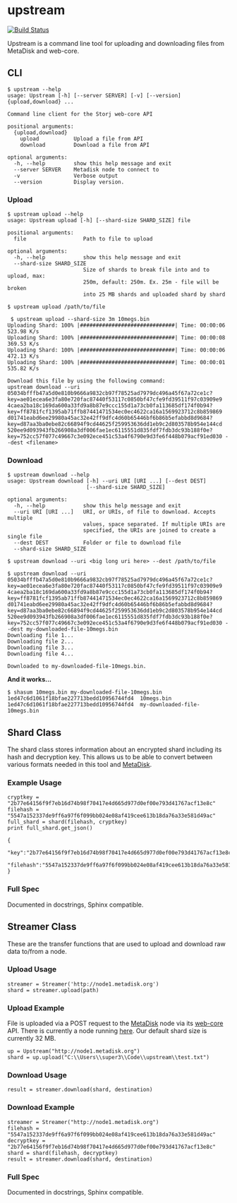 upstream
========

[![Build Status](https://drone.io/github.com/Storj/upstream/status.png)](https://drone.io/github.com/Storj/upstream/latest)

Upstream is a command line tool for uploading and downloading files from MetaDisk and web-core.

## CLI

```
$ upstream --help
usage: Upstream [-h] [--server SERVER] [-v] [--version] {upload,download} ...

Command line client for the Storj web-core API

positional arguments:
  {upload,download}
    upload           Upload a file from API
    download         Download a file from API

optional arguments:
  -h, --help         show this help message and exit
  --server SERVER    Metadisk node to connect to
  -v                 Verbose output
  --version          Display version.
```

### Upload

```
$ upstream upload --help
usage: Upstream upload [-h] [--shard-size SHARD_SIZE] file

positional arguments:
  file                  Path to file to upload

optional arguments:
  -h, --help            show this help message and exit
  --shard-size SHARD_SIZE
                        Size of shards to break file into and to upload, max:
                        250m, default: 250m. Ex. 25m - file will be broken
                        into 25 MB shards and uploaded shard by shard
```

```  
$ upstream upload /path/to/file
```

```
 $ upstream upload --shard-size 3m 10megs.bin
Uploading Shard: 100% |##############################| Time: 00:00:06 523.98 K/s
Uploading Shard: 100% |##############################| Time: 00:00:08 369.53 K/s
Uploading Shard: 100% |##############################| Time: 00:00:06 472.13 K/s
Uploading Shard: 100% |##############################| Time: 00:00:01 535.82 K/s

Download this file by using the following command:
upstream download --uri 05034bfffb47a5d0e810b9666a9832cb97f78525ad7979dc496a45f67a72ce1c?key=ae01ecea6e3fa80e720fac87440f53117c0850bf47cfe9fd39511f97c03909e9 4caea2ba18c169da600a33fd9a8b87e9ccc155d1a73cb0fa113685df174f0b94?key=ff8781fcf1395ab71ffb87441471534ec0ec4622ca16a1569923712c8b859869 d01741eabd6ee29980a45ac32e42ff9dfc4d60b65446bf6b86b5efabbd8d9684?key=d87aa3ba0ebe82c66894f9cd44625f259953636dd1eb9c2d803578b954e144cd 520ee9d093943fb266908a3df006fae1ec6115551d835fdf7fdb3dc93b188f0e?key=752cc57f077c49667c3e092ece451c53a4f6790e9d3fe6f448b079acf91ed030 --dest <filename>
```

### Download

```
$ upstream download --help
usage: Upstream download [-h] --uri URI [URI ...] [--dest DEST]
                         [--shard-size SHARD_SIZE]

optional arguments:
  -h, --help            show this help message and exit
  --uri URI [URI ...]   URI, or URIs, of file to download. Accepts multiple
                        values, space separated. If multiple URIs are
                        specified, the URIs are joined to create a single file
  --dest DEST           Folder or file to download file
  --shard-size SHARD_SIZE
```

```
$ upstream download --uri <big long uri here> --dest /path/to/file

$ upstream download --uri 05034bfffb47a5d0e810b9666a9832cb97f78525ad7979dc496a45f67a72ce1c?key=ae01ecea6e3fa80e720fac87440f53117c0850bf47cfe9fd39511f97c03909e9 4caea2ba18c169da600a33fd9a8b87e9ccc155d1a73cb0fa113685df174f0b94?key=ff8781fcf1395ab71ffb87441471534ec0ec4622ca16a1569923712c8b859869 d01741eabd6ee29980a45ac32e42ff9dfc4d60b65446bf6b86b5efabbd8d9684?key=d87aa3ba0ebe82c66894f9cd44625f259953636dd1eb9c2d803578b954e144cd 520ee9d093943fb266908a3df006fae1ec6115551d835fdf7fdb3dc93b188f0e?key=752cc57f077c49667c3e092ece451c53a4f6790e9d3fe6f448b079acf91ed030 --dest my-downloaded-file-10megs.bin
Downloading file 1...
Downloading file 2...
Downloading file 3...
Downloading file 4...

Downloaded to my-downloaded-file-10megs.bin.
```

**And it works...**

```
$ shasum 10megs.bin my-downloaded-file-10megs.bin
1ed47c6d1061f18bfae227713bedd10956744fd4  10megs.bin
1ed47c6d1061f18bfae227713bedd10956744fd4  my-downloaded-file-10megs.bin

```

## Shard Class

The shard class stores information about an encrypted shard including its hash and decryption key. This allows us to be able to convert between various formats needed in this tool and [MetaDisk](https://github.com/storj/metadisk). 

### Example Usage 

```
cryptkey = "2b77e64156f9f7eb16d74b98f70417e4d665d977d0ef00e793d41767acf13e8c"
filehash = "5547a152337de9ff6a97f6f099bb024e08af419cee613b18da76a33e581d49ac"
full_shard = shard(filehash, cryptkey)
print full_shard.get_json()
```

```
{  
   "key":"2b77e64156f9f7eb16d74b98f70417e4d665d977d0ef00e793d41767acf13e8c",
   "filehash":"5547a152337de9ff6a97f6f099bb024e08af419cee613b18da76a33e581d49ac"
}
```

### Full Spec

Documented in docstrings, Sphinx compatible.

## Streamer Class

These are the transfer functions that are used to upload and download raw data to/from a node.

### Upload Usage

```
streamer = Streamer('http://node1.metadisk.org')
shard = streamer.upload(path)
```

### Upload Example

File is uploaded via a POST request to the [MetaDisk](http://metadisk.org) node via its [web-core](https://github.com/Storj/web-core#api-documentation) API. There is currently a node running [here](http://node1.storj.io). Our default shard size is currently 32 MB.

	up = Upstream("http://node1.metadisk.org")
	shard = up.upload("C:\\Users\\super3\\Code\\upstream\\test.txt")

### Download Usage

```
result = streamer.download(shard, destination)
```

### Download Example

```	
streamer = Streamer("http://node1.metadisk.org")
filehash = "5547a152337de9ff6a97f6f099bb024e08af419cee613b18da76a33e581d49ac"
decryptkey = "2b77e64156f9f7eb16d74b98f70417e4d665d977d0ef00e793d41767acf13e8c"
shard = shard(filehash, decryptkey)
result = streamer.download(shard, destination)
```

### Full Spec

Documented in docstrings, Sphinx compatible.
